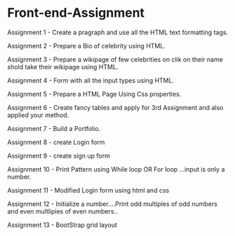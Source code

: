 # Front-end-Assignment
Assignment 1 - Create a pragraph and use all the HTML text formatting tags.

Assignment 2 - Prepare a Bio of celebrity using HTML.

Assignment 3 - Prepare a wikipage of few celebrities on clik on their name shold take their wikipage using HTML.

Assignment 4 - Form with all the input types using HTML.

Assignment 5 -  Prepare a HTML Page Using Css properties.

Assignment 6 - Create fancy tables and apply for 3rd Assignment and also applied your method.

Assignment 7 - Build a Portfolio.

Assignment 8 - create Login form

Assignment 9 - create sign up form

Assignment 10 - Print Pattern using While loop OR For loop ...input is only a number.

Assignment 11 - Modified Login form using html and css

Assignment 12 - Initialize a number....Print odd multiples of odd numbers and even multlipies of even numbers..

Assignment 13 - BootStrap grid layout
